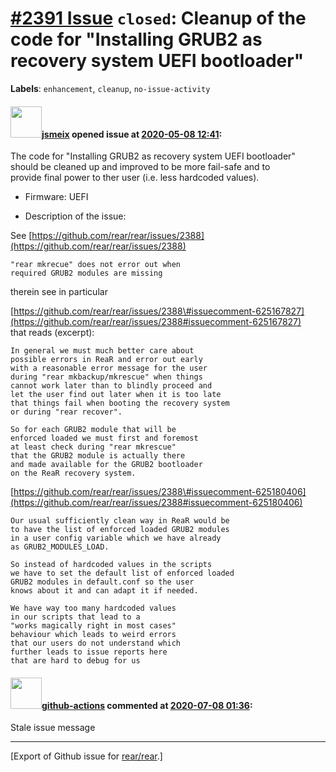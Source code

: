 [\#2391 Issue](https://github.com/rear/rear/issues/2391) `closed`: Cleanup of the code for "Installing GRUB2 as recovery system UEFI bootloader"
================================================================================================================================================

**Labels**: `enhancement`, `cleanup`, `no-issue-activity`

#### <img src="https://avatars.githubusercontent.com/u/1788608?u=925fc54e2ce01551392622446ece427f51e2f0ce&v=4" width="50">[jsmeix](https://github.com/jsmeix) opened issue at [2020-05-08 12:41](https://github.com/rear/rear/issues/2391):

The code for "Installing GRUB2 as recovery system UEFI bootloader"  
should be cleaned up and improved to be more fail-safe and to  
provide final power to ther user (i.e. less hardcoded values).

-   Firmware: UEFI

-   Description of the issue:

See
[https://github.com/rear/rear/issues/2388](https://github.com/rear/rear/issues/2388)

    "rear mkrecue" does not error out when
    required GRUB2 modules are missing

therein see in particular

[https://github.com/rear/rear/issues/2388\#issuecomment-625167827](https://github.com/rear/rear/issues/2388#issuecomment-625167827)  
that reads (excerpt):

    In general we must much better care about
    possible errors in ReaR and error out early
    with a reasonable error message for the user
    during "rear mkbackup/mkrescue" when things
    cannot work later than to blindly proceed and
    let the user find out later when it is too late
    that things fail when booting the recovery system
    or during "rear recover".

    So for each GRUB2 module that will be
    enforced loaded we must first and foremost
    at least check during "rear mkrescue"
    that the GRUB2 module is actually there
    and made available for the GRUB2 bootloader
    on the ReaR recovery system.

[https://github.com/rear/rear/issues/2388\#issuecomment-625180406](https://github.com/rear/rear/issues/2388#issuecomment-625180406)

    Our usual sufficiently clean way in ReaR would be
    to have the list of enforced loaded GRUB2 modules
    in a user config variable which we have already
    as GRUB2_MODULES_LOAD.

    So instead of hardcoded values in the scripts
    we have to set the default list of enforced loaded
    GRUB2 modules in default.conf so the user
    knows about it and can adapt it if needed.

    We have way too many hardcoded values
    in our scripts that lead to a
    "works magically right in most cases"
    behaviour which leads to weird errors
    that our users do not understand which
    further leads to issue reports here
    that are hard to debug for us

#### <img src="https://avatars.githubusercontent.com/in/15368?v=4" width="50">[github-actions](https://github.com/apps/github-actions) commented at [2020-07-08 01:36](https://github.com/rear/rear/issues/2391#issuecomment-655228170):

Stale issue message

------------------------------------------------------------------------

\[Export of Github issue for
[rear/rear](https://github.com/rear/rear).\]
